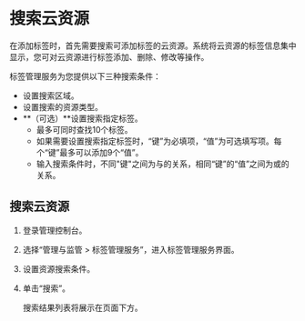 # 搜索云资源<a name="zh-cn_topic_0056266264"></a>

在添加标签时，首先需要搜索可添加标签的云资源。系统将云资源的标签信息集中显示，您可对云资源进行标签添加、删除、修改等操作。

标签管理服务为您提供以下三种搜索条件：

-   设置搜索区域。
-   设置搜索的资源类型。
-   **（可选）**设置搜索指定标签。
    -   最多可同时查找10个标签。
    -   如果需要设置搜索指定标签时，“键”为必填项，“值”为可选填写项。每个“键”最多可以添加9个“值”。
    -   输入搜索条件时，不同"键"之间为与的关系，相同“键”的“值”之间为或的关系。


## 搜索云资源<a name="section1911907316124"></a>

1.  登录管理控制台。
2.  选择“管理与监管 \> 标签管理服务”，进入标签管理服务界面。
3.  设置资源搜索条件。
4.  单击“搜索”。

    搜索结果列表将展示在页面下方。


